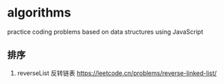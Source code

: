 # algorithms
practice coding problems based on data structures using JavaScript

## 排序
1. reverseList 反转链表 https://leetcode.cn/problems/reverse-linked-list/